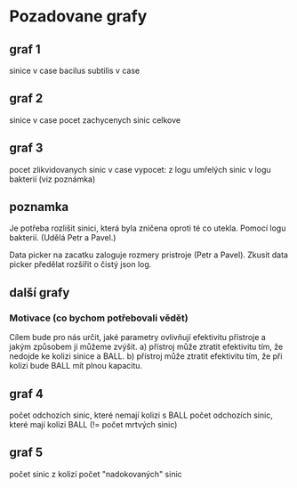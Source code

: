 # Pozadovane grafy
## graf 1
sinice v case
bacilus subtilis v case

## graf 2
sinice v case
pocet zachycenych sinic celkove

## graf 3
pocet zlikvidovanych sinic v case
vypocet: z logu umřelých sinic v logu bakterií (viz poznámka)

## poznamka
Je potřeba rozlišit sinici, která byla zničena oproti té co utekla.
Pomocí logu bakterií. (Udělá Petr a Pavel.)

Data picker na zacatku zaloguje rozmery pristroje (Petr a Pavel).
Zkusit data picker předělat rozšířit o čistý json log.

## další grafy

### Motivace (co bychom potřebovali vědět)
Cílem bude pro nás určit, jaké parametry ovlivňují efektivitu přístroje a jakým způsobem ji můžeme zvýšit.
a) přístroj může ztratit efektivitu tím, že nedojde ke kolizi sinice a BALL.
b) přístroj může ztratit efektivitu tím, že při kolizi bude BALL mít plnou kapacitu.

## graf 4
počet odchozích sinic, které nemají kolizi s BALL
počet odchozích sinic, které mají kolizi BALL (!= počet mrtvých sinic)

## graf 5
počet sinic z kolizí
počet "nadokovaných" sinic